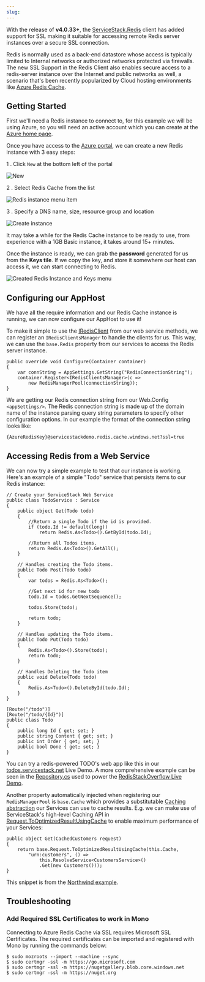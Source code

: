 ```yaml
---
slug: 
---
```

With the release of **v4.0.33+**, the [ServiceStack.Redis](https://github.com/ServiceStack/ServiceStack.Redis) client has added support for SSL making it suitable for accessing remote Redis server instances over a secure SSL connection.

Redis is normally used as a back-end datastore whose access is typically limited to Internal networks or authorized networks protected via firewalls. The new SSL Support in the Redis Client also enables secure access to a redis-server instance over the Internet and public networks as well, a scenario that's been recently popularized by Cloud hosting environments like [Azure Redis Cache](http://azure.microsoft.com/en-us/services/cache/).

## Getting Started

First we'll need a Redis instance to connect to, for this example we will be using Azure, so you will need an active account which you can create at the [Azure home page](https://azure.microsoft.com/).

Once you have access to the [Azure portal](https://portal.azure.com/), we can create a new Redis instance with 3 easy steps:

1 . Click `New` at the bottom left of the portal

![New](https://github.com/ServiceStack/Assets/raw/master/img/wikis/redis/azure-new-button.png)

2 . Select Redis Cache from the list

![Redis instance menu item](https://github.com/ServiceStack/Assets/raw/master/img/wikis/redis/azure-create-redis.png)

3 . Specify a DNS name, size, resource group and location

![Create instance](https://github.com/ServiceStack/Assets/raw/master/img/wikis/redis/azure-create-redis-demo.png)

It may take a while for the Redis Cache instance to be ready to use, from experience with a 1GB Basic instance, it takes around 15+ minutes.

Once the instance is ready, we can grab the **password** generated for us from the **Keys tile**. If we copy the key, and store it somewhere our host can access it, we can start connecting to Redis.

![Created Redis Instance and Keys menu](https://github.com/ServiceStack/Assets/raw/master/img/wikis/redis/azure-redis-instance.png)

## Configuring our AppHost

We have all the require information and our Redis Cache instance is running, we can now configure our AppHost to use it! 

To make it simple to use the [IRedisClient](https://github.com/ServiceStack/ServiceStack/blob/master/src/ServiceStack.Interfaces/Redis/IRedisClient.cs) from our web service methods, we can register an `IRedisClientsManager` to handle the clients for us. This way, we can use the `base.Redis` property from our services to access the Redis server instance. 

```
public override void Configure(Container container)
{
    var connString = AppSettings.GetString("RedisConnectionString");
    container.Register<IRedisClientsManager>(c => 
        new RedisManagerPool(connectionString));
}
```

We are getting our Redis connection string from our Web.Config `<appSettings/>`. The Redis connection string is made up of the domain name of the instance parsing query string parameters to specify other configuration options. In our example the format of the connection string looks like:

    {AzureRedisKey}@servicestackdemo.redis.cache.windows.net?ssl=true 

## Accessing Redis from a Web Service

We can now try a simple example to test that our instance is working. Here's an example of a simple "Todo" service that persists items to our Redis instance:

```
// Create your ServiceStack Web Service
public class TodoService : Service
{
    public object Get(Todo todo)
    {
        //Return a single Todo if the id is provided.
        if (todo.Id != default(long))
            return Redis.As<Todo>().GetById(todo.Id);

        //Return all Todos items.
        return Redis.As<Todo>().GetAll();
    }

    // Handles creating the Todo items.
    public Todo Post(Todo todo)
    {
        var todos = Redis.As<Todo>();

        //Get next id for new todo
        todo.Id = todos.GetNextSequence();

        todos.Store(todo);

        return todo;
    }

    // Handles updating the Todo items.
    public Todo Put(Todo todo)
    {
        Redis.As<Todo>().Store(todo);
        return todo;
    }

    // Handles Deleting the Todo item
    public void Delete(Todo todo)
    {
        Redis.As<Todo>().DeleteById(todo.Id);
    }
}

[Route("/todo")]
[Route("/todo/{Id}")]
public class Todo
{
    public long Id { get; set; }
    public string Content { get; set; }
    public int Order { get; set; }
    public bool Done { get; set; }
}
```

You can try a redis-powered TODO's web app like this in our [todos.servicestack.net](http://todos.servicestack.net) Live Demo. A more comprehensive example can be seen in the [Repository.cs](https://github.com/ServiceStackApps/RedisStackOverflow/blob/master/src/RedisStackOverflow/RedisStackOverflow.ServiceInterface/IRepository.cs) used to power the [RedisStackOverflow Live Demo](http://redisstackoverflow.servicestack.net/).

Another property automatically injected when registering our `RedisManagerPool` is `base.Cache` which provides a substitutable [Caching abstraction](https://github.com/ServiceStack/ServiceStack/wiki/Caching) our Services can use to cache results. E.g. we can make use of ServiceStack's high-level Caching API in [Request.ToOptimizedResultUsingCache](https://github.com/ServiceStack/ServiceStack/wiki/Caching#cache-a-response-of-a-service) to enable maximum performance of your Services:

```
public object Get(CachedCustomers request)
{
    return base.Request.ToOptimizedResultUsingCache(this.Cache, 
        "urn:customers", () =>
            this.ResolveService<CustomersService>()
            .Get(new Customers()));
}
```

This snippet is from the [Northwind example](https://github.com/ServiceStackApps/Northwind).

## Troubleshooting

### Add Required SSL Certificates to work in Mono

Connecting to Azure Redis Cache via SSL requires Microsoft SSL Certificates. The required certificates can be imported and registered with Mono by running the commands below:

    $ sudo mozroots --import --machine --sync
    $ sudo certmgr -ssl -m https://go.microsoft.com
    $ sudo certmgr -ssl -m https://nugetgallery.blob.core.windows.net
    $ sudo certmgr -ssl -m https://nuget.org
